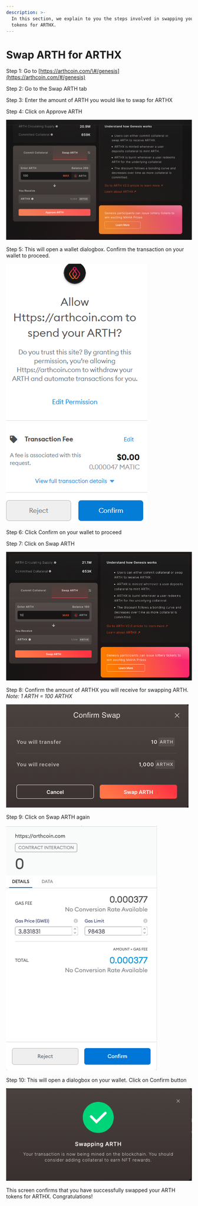 ```yaml
---
description: >-
  In this section, we explain to you the steps involved in swapping your ARTH
  tokens for ARTHX.
---
```


# Swap ARTH for ARTHX

Step 1: Go to [https://arthcoin.com/\#/genesis](https://arthcoin.com/#/genesis)

Step 2: Go to the Swap ARTH tab 

Step 3: Enter the amount of ARTH you would like to swap for ARTHX 

Step 4: Click on Approve ARTH 

![](../.gitbook/assets/screenshot-94-.png)

Step 5: This will open a wallet dialogbox. Confirm the transaction on your wallet to proceed.  

![](../.gitbook/assets/screenshot-95-.png)

Step 6: Click Confirm on your wallet to proceed

Step 7: Click on Swap ARTH 

![](../.gitbook/assets/swap-arth.png)

Step 8: Confirm the amount of ARTHX you will receive for swapping ARTH. _Note: 1 ARTH = 100 ARTHX_

![](../.gitbook/assets/confirm-swap.png)

Step 9: Click on Swap ARTH again 

![](../.gitbook/assets/confirm-swap-on-wallet.png)

Step 10: This will open a dialogbox on your wallet. Click on Confirm button 

![](../.gitbook/assets/swap-arth-confirmed%20%281%29.png)

This screen confirms that you have successfully swapped your ARTH tokens for ARTHX. Congratulations! 

